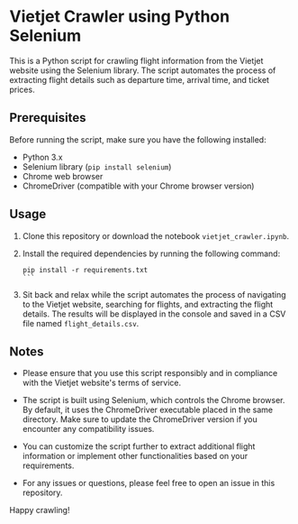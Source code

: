 # Vietjet Crawler using Python Selenium

This is a Python script for crawling flight information from the Vietjet website using the Selenium library. The script automates the process of extracting flight details such as departure time, arrival time, and ticket prices.

## Prerequisites

Before running the script, make sure you have the following installed:

- Python 3.x
- Selenium library (`pip install selenium`)
- Chrome web browser
- ChromeDriver (compatible with your Chrome browser version)

## Usage

1. Clone this repository or download the notebook `vietjet_crawler.ipynb`.

2. Install the required dependencies by running the following command:

   ````
   pip install -r requirements.txt
   ```

   ````

3. Sit back and relax while the script automates the process of navigating to the Vietjet website, searching for flights, and extracting the flight details. The results will be displayed in the console and saved in a CSV file named `flight_details.csv`.

## Notes

- Please ensure that you use this script responsibly and in compliance with the Vietjet website's terms of service.

- The script is built using Selenium, which controls the Chrome browser. By default, it uses the ChromeDriver executable placed in the same directory. Make sure to update the ChromeDriver version if you encounter any compatibility issues.

- You can customize the script further to extract additional flight information or implement other functionalities based on your requirements.

- For any issues or questions, please feel free to open an issue in this repository.

Happy crawling!
